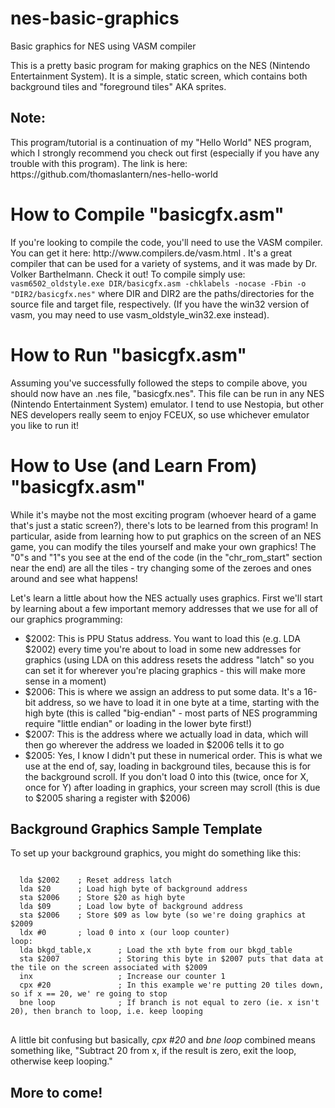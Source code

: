# nes-basic-graphics
Basic graphics for NES using VASM compiler

This is a pretty basic program for making graphics on the NES (Nintendo Entertainment System). It is a simple, static screen, which contains both background tiles and "foreground tiles" AKA sprites.
<h2>Note:</h2>
This program/tutorial is a continuation of my "Hello World" NES program, which I strongly recommend you check out first (especially if you have any trouble with this program). The link is here:
https://github.com/thomaslantern/nes-hello-world

<h1> How to Compile "basicgfx.asm" </h1>
If you're looking to compile the code, you'll need to use the VASM compiler. You can get it here: http://www.compilers.de/vasm.html . It's a great compiler that can be used for a variety of systems, and it was made by Dr. Volker Barthelmann. Check it out! To compile simply use: <code>vasm6502_oldstyle.exe DIR/basicgfx.asm -chklabels -nocase -Fbin -o "DIR2/basicgfx.nes"</code> where DIR and DIR2 are the paths/directories for the source file and target file, respectively. (If you have the win32 version of vasm, you may need to use vasm_oldstyle_win32.exe instead).

<h1>How to Run "basicgfx.asm"</h1>
Assuming you've successfully followed the steps to compile above, you should now have an .nes file, "basicgfx.nes". This file can be run in any NES (Nintendo Entertainment System) emulator. I tend to use Nestopia, but other NES developers really seem to enjoy FCEUX, so use whichever emulator you like to run it!

<h1>How to Use (and Learn From) "basicgfx.asm"</h1>
While it's maybe not the most exciting program (whoever heard of a game that's just a static screen?), there's lots to be learned from this program! In particular, aside from learning how to put graphics on the screen of an NES game, you can modify the tiles yourself and make your own graphics! The "0"s and "1"s you see at the end of the code (in the "chr_rom_start" section near the end) are all the tiles - try changing some of the zeroes and ones around and see what happens!

Let's learn a little about how the NES actually uses graphics. First we'll start by learning about a few important memory addresses that we use for all of our graphics programming:
<ul>
  <li>$2002: This is PPU Status address. You want to load this (e.g. LDA $2002) every time you're about to load in some new addresses for graphics (using LDA on this address resets the address "latch" so you can set it for wherever you're placing graphics - this will make more sense in a moment)</li>
  <li>$2006: This is where we assign an address to put some data. It's a 16-bit address, so we have to load it in one byte at a time, starting with the high byte (this is called "big-endian" - most parts of NES programming require "little endian" or loading in the lower byte first!)</li>
  <li>$2007: This is the address where we actually load in data, which will then go wherever the address we loaded in $2006 tells it to go</li>
  <li>$2005: Yes, I know I didn't put these in numerical order. This is what we use at the end of, say, loading in background tiles, because this is for the background scroll. If you don't load 0 into this (twice, once for X, once for Y) after loading in graphics, your screen may scroll (this is due to $2005 sharing a register with $2006)</li>
</ul>
<h2>Background Graphics Sample Template</h2>
<p> To set up your background graphics, you might do something like this:
<pre><code>
  lda $2002    ; Reset address latch
  lda $20      ; Load high byte of background address
  sta $2006    ; Store $20 as high byte
  lda $09      ; Load low byte of background address
  sta $2006    ; Store $09 as low byte (so we're doing graphics at $2009
  ldx #0       ; load 0 into x (our loop counter)
loop:
  lda bkgd_table,x      ; Load the xth byte from our bkgd_table
  sta $2007             ; Storing this byte in $2007 puts that data at the tile on the screen associated with $2009
  inx                   ; Increase our counter 1
  cpx #20               ; In this example we're putting 20 tiles down, so if x == 20, we' re going to stop
  bne loop              ; If branch is not equal to zero (ie. x isn't 20), then branch to loop, i.e. keep looping
</code>
</pre>

A little bit confusing but basically, _cpx #20_ and _bne loop_ combined means something like, "Subtract 20 from x, if the result is zero, exit the loop, otherwise keep looping."

 
</ul></p>
<h2>More to come!</h2>
